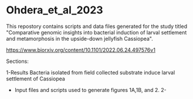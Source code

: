 # Ohdera_et_al_2023
This repostory contains scripts and data files generated for the study titled "Comparative genomic insights into bacterial induction of larval settlement and metamorphosis in the upside-down jellyfish Cassiopea".

https://www.biorxiv.org/content/10.1101/2022.06.24.497576v1

Sections:

1-Results
Bacteria isolated from field collected substrate induce larval settlement of Cassiopea
  - Input files and scripts used to generate figures 1A,1B, and 2.
2-
